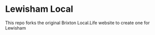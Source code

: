 # Lewisham Local

This repo forks the original Brixton Local.Life website to create one for Lewisham
